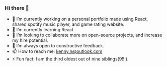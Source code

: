 ### Hi there 👋

- 🔭 I’m currently working on a personal portfolio made using React, shared spotify music player, and game rating website.
- 🌱 I’m currently learning React
- 👯 I’m looking to collaborate more on open-source projects, and increase my hire potential.
- 🤔 I’m always open to constructive feedback.
- 📫 How to reach me: kenny.n@outlook.com
- ⚡ Fun fact: I am the third oldest out of nine siblings(9!!!).
